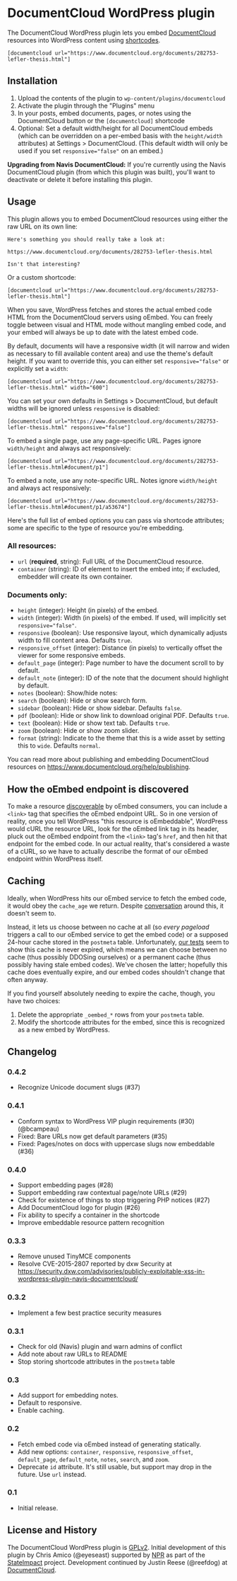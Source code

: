 # DocumentCloud WordPress plugin

The DocumentCloud WordPress plugin lets you embed [DocumentCloud](https://www.documentcloud.org/) resources into WordPress content using [shortcodes](https://codex.wordpress.org/Shortcode_API).

    [documentcloud url="https://www.documentcloud.org/documents/282753-lefler-thesis.html"]

## Installation

1. Upload the contents of the plugin to `wp-content/plugins/documentcloud`
2. Activate the plugin through the "Plugins" menu
3. In your posts, embed documents, pages, or notes using the DocumentCloud button or the `[documentcloud]` shortcode
4. Optional: Set a default width/height for all DocumentCloud embeds (which can be overridden on a per-embed basis with the `height/width` attributes) at Settings > DocumentCloud. (This default width will only be used if you set `responsive="false"` on an embed.)

**Upgrading from Navis DocumentCloud:** If you're currently using the Navis DocumentCloud plugin (from which this plugin was built), you'll want to deactivate or delete it before installing this plugin.

## Usage

This plugin allows you to embed DocumentCloud resources using either the raw URL on its own line:

    Here's something you should really take a look at:

    https://www.documentcloud.org/documents/282753-lefler-thesis.html

    Isn't that interesting?

Or a custom shortcode:

    [documentcloud url="https://www.documentcloud.org/documents/282753-lefler-thesis.html"]

When you save, WordPress fetches and stores the actual embed code HTML from the DocumentCloud servers using oEmbed. You can freely toggle between visual and HTML mode without mangling embed code, and your embed will always be up to date with the latest embed code.

By default, documents will have a responsive width (it will narrow and widen as necessary to fill available content area) and use the theme's default height. If you want to override this, you can either set `responsive="false"` or explicitly set a `width`:

    [documentcloud url="https://www.documentcloud.org/documents/282753-lefler-thesis.html" width="600"]

You can set your own defaults in Settings > DocumentCloud, but default widths will be ignored unless `responsive` is disabled:

    [documentcloud url="https://www.documentcloud.org/documents/282753-lefler-thesis.html" responsive="false"]

To embed a single page, use any page-specific URL. Pages ignore `width/height` and always act responsively:

    [documentcloud url="https://www.documentcloud.org/documents/282753-lefler-thesis.html#document/p1"]

To embed a note, use any note-specific URL. Notes ignore `width/height` and always act responsively:

    [documentcloud url="https://www.documentcloud.org/documents/282753-lefler-thesis.html#document/p1/a53674"]

Here's the full list of embed options you can pass via shortcode attributes; some are specific to the type of resource you're embedding.

### All resources:

- `url` (**required**, string): Full URL of the DocumentCloud resource.
- `container` (string): ID of element to insert the embed into; if excluded, embedder will create its own container.

### Documents only:

- `height` (integer): Height (in pixels) of the embed.
- `width` (integer): Width (in pixels) of the embed. If used, will implicitly set `responsive="false"`.
- `responsive` (boolean): Use responsive layout, which dynamically adjusts width to fill content area. Defaults `true`.
- `responsive_offset` (integer): Distance (in pixels) to vertically offset the viewer for some responsive embeds.
- `default_page` (integer): Page number to have the document scroll to by default.
- `default_note` (integer): ID of the note that the document should highlight by default.
- `notes` (boolean): Show/hide notes:
- `search` (boolean): Hide or show search form.
- `sidebar` (boolean): Hide or show sidebar. Defaults `false`.
- `pdf` (boolean): Hide or show link to download original PDF. Defaults `true`.
- `text` (boolean): Hide or show text tab. Defaults `true`.
- `zoom` (boolean): Hide or show zoom slider.
- `format` (string): Indicate to the theme that this is a wide asset by setting this to `wide`. Defaults `normal`.

You can read more about publishing and embedding DocumentCloud resources on https://www.documentcloud.org/help/publishing.

## How the oEmbed endpoint is discovered

To make a resource [discoverable](http://oembed.com/#section4) by oEmbed consumers, you can include a `<link>` tag that specifies the oEmbed endpoint URL. So in one version of reality, once you tell WordPress "this resource is oEmbeddable", WordPress would cURL the resource URL, look for the oEmbed link tag in its header, pluck out the oEmbed endpoint from the `<link>` tag's `href`, and then hit that endpoint for the embed code. In our actual reality, that's considered a waste of a cURL, so we have to actually describe the format of our oEmbed endpoint within WordPress itself.

## Caching

Ideally, when WordPress hits our oEmbed service to fetch the embed code, it would obey the `cache_age` we return. Despite [conversation](https://core.trac.wordpress.org/ticket/14759) around this, it doesn't seem to.

Instead, it lets us choose between no cache at all (so *every pageload* triggers a call to our oEmbed service to get the embed code) or a supposed 24-hour cache stored in the `postmeta` table. Unfortunately, [our tests](https://github.com/documentcloud/wordpress-documentcloud/issues/20) seem to show this cache is never expired, which means we can choose between no cache (thus possibly DDOSing ourselves) or a permanent cache (thus possibly having stale embed codes). We've chosen the latter; hopefully this cache does eventually expire, and our embed codes shouldn't change that often anyway.

If you find yourself absolutely needing to expire the cache, though, you have two choices:

1. Delete the appropriate `_oembed_*` rows from your `postmeta` table.
2. Modify the shortcode attributes for the embed, since this is recognized as a new embed by WordPress.

## Changelog

### 0.4.2
* Recognize Unicode document slugs (#37)

### 0.4.1
* Conform syntax to WordPress VIP plugin requirements (#30) (@bcampeau)
* Fixed: Bare URLs now get default parameters (#35)
* Fixed: Pages/notes on docs with uppercase slugs now embeddable (#36)

### 0.4.0
* Support embedding pages (#28)
* Support embedding raw contextual page/note URLs (#29)
* Check for existence of things to stop triggering PHP notices (#27)
* Add DocumentCloud logo for plugin (#26)
* Fix ability to specify a container in the shortcode
* Improve embeddable resource pattern recognition

### 0.3.3
* Remove unused TinyMCE components
* Resolve CVE-2015-2807 reported by dxw Security at https://security.dxw.com/advisories/publicly-exploitable-xss-in-wordpress-plugin-navis-documentcloud/

### 0.3.2
* Implement a few best practice security measures

### 0.3.1
* Check for old (Navis) plugin and warn admins of conflict
* Add note about raw URLs to README
* Stop storing shortcode attributes in the `postmeta` table

### 0.3
* Add support for embedding notes.
* Default to responsive.
* Enable caching.

### 0.2
* Fetch embed code via oEmbed instead of generating statically.
* Add new options: `container`, `responsive`, `responsive_offset`, `default_page`, `default_note`, `notes`, `search`, and `zoom`.
* Deprecate `id` attribute. It's still usable, but support may drop in the future. Use `url` instead.

### 0.1
* Initial release.

## License and History

The DocumentCloud WordPress plugin is [GPLv2](http://www.gnu.org/licenses/gpl-2.0.html). Initial development of this plugin by Chris Amico (@eyeseast) supported by [NPR](http://www.npr.org) as part of the [StateImpact](http://stateimpact.npr.org) project. Development continued by Justin Reese (@reefdog) at [DocumentCloud](https://www.documentcloud.org/).
